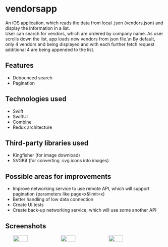 # vendorsapp
An iOS application, which reads the data from local .json (vendors.json) and display the information in a list.</br>
User can search for vendors, which are ordered by company name. As user scrolls down the list, app loads new vendors from json file.\n
By default, only 4 vendors and being displayed and with each further fetch request additional 4 are being appended to the list.

## Features
- Debounced search
- Pagination

## Technologies used
- Swift
- SwiftUI
- Combine
- Redux architecture

## Third-party libraries used
- Kingfisher (for image download)
- SVGKit (for converting .svg icons into images)

## Possible areas for improvements
- Improve networking service to use remote API, which will support pagination (parameters like page=x&limit=x)
- Better handling of low data connection
- Create UI tests
- Create back-up networking service, which will use some another API

## Screenshots

<div style="display: flex;align-items: center;justify-content: center;">
  <img src="https://i.imgur.com/sa5BNqb.png"  width="30%" height="10%">
  <img src="https://i.imgur.com/WPfkR1W.png"  width="30%" height="10%">
  <img src="https://i.imgur.com/cMdrwLN.png"  width="30%" height="10%">
</div>
